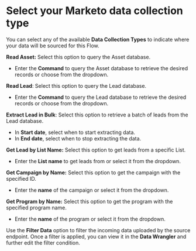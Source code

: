 # Select your Marketo data collection type

You can select any of the available **Data Collection Types** to indicate where your data will be sourced for this Flow.

**Read Asset:** Select this option to query the Asset database.

* Enter the **Command** to query the Asset database to retrieve the desired records or choose from the dropdown.

**Read Lead**: Select this option to query the Lead database.

* Enter the **Command** to query the Lead database to retrieve the desired records or choose from the dropdown.

**Extract Lead in Bulk**: Select this option to retrieve a batch of leads from the Lead database.

* In **Start date**, select when to start extracting data.
* In **End date**, select when to stop extracting the data.

**Get Lead by List Name:** Select this option to get leads from a specific List.

* Enter the **List name** to get leads from or select it from the dropdown.

**Get Campaign by Name:** Select this option to get the campaign with the specified ID.

* Enter the **name** of the campaign or select it from the dropdown.

**Get Program by Name:** Select this option to get the program with the specified program name.

* Enter the **name** of the program or select it from the dropdown.

Use the **Filter Data** option to filter the incoming data uploaded by the source endpoint. Once a filter is applied, you can view it in the **Data Wrangler** and further edit the filter condition.
